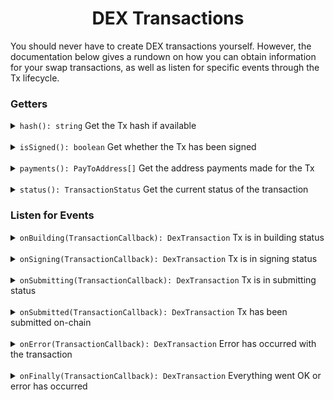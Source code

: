 <p align="center">
  <h1 align="center">DEX Transactions</h1>
</p>

You should never have to create DEX transactions yourself. However, the documentation below gives a rundown
on how you can obtain information for your swap transactions, as well as listen for specific events through the Tx lifecycle.

### Getters

<details>
<summary><code>hash(): string</code> Get the Tx hash if available</summary>

##### Using

```js
console.log(transaction.hash);
```
</details>

<br>

<details>
<summary><code>isSigned(): boolean</code> Get whether the Tx has been signed</summary>

##### Using

```js
console.log(transaction.isSigned);
```
</details>

<br>

<details>
<summary><code>payments(): PayToAddress[]</code> Get the address payments made for the Tx</summary>

##### Using

```js
console.log(transaction.payments);
```
</details>

<br>

<details>
<summary><code>status(): TransactionStatus</code> Get the current status of the transaction</summary>

##### Using

```js
console.log(transaction.status);
```
</details>

### Listen for Events

<details>
<summary><code>onBuilding(TransactionCallback): DexTransaction</code> Tx is in building status</summary>

##### Using

```js
transaction.onBuilding(() => {
    console.log('Tx building');
});
```
</details>

<br>

<details>
<summary><code>onSigning(TransactionCallback): DexTransaction</code> Tx is in signing status</summary>

##### Using

```js
transaction.onSigning(() => {
    console.log('Tx signing');
});
```
</details>

<br>

<details>
<summary><code>onSubmitting(TransactionCallback): DexTransaction</code> Tx is in submitting status</summary>

##### Using

```js
transaction.onSubmitting(() => {
    console.log('Tx submitting to chain');
});
```
</details>

<br>

<details>
<summary><code>onSubmitted(TransactionCallback): DexTransaction</code> Tx has been submitted on-chain</summary>

##### Using

```js
transaction.onSubmitted(() => {
    console.log('Tx submitted');
});
```
</details>

<br>

<details>
<summary><code>onError(TransactionCallback): DexTransaction</code> Error has occurred with the transaction</summary>

##### Using

```js
transaction.onError(() => {
    console.log('Something went wrong');
});
```
</details>

<br>

<details>
<summary><code>onFinally(TransactionCallback): DexTransaction</code> Everything went OK or error has occurred</summary>

##### Using

```js
transaction.onFinally(() => {
    console.log('All complete or has errored');
});
```
</details>